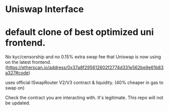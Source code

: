 # Uniswap Interface

# default clone of best optimized uni frontend.

No kyc/censorship and no 0.15% extra swap fee that Uniswap is now using on the latest frontend.
(https://etherscan.io/address/0x37a8f295612602f2774d331e562be9e61b83a327#code)

uses official ISwapRouter V2/V3 contract & liquidity. (40% cheaper in gas to swap on)

Check the contract you are interacting with. It's legitimate. This repo will not be updated. 

